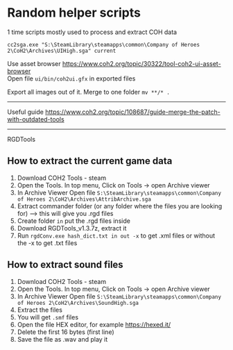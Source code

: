 # Random helper scripts
1 time scripts mostly used to process and extract COH data

```
cc2sga.exe "S:\SteamLibrary\steamapps\common\Company of Heroes 2\CoH2\Archives\UIHigh.sga" current
```

Use asset browser https://www.coh2.org/topic/30322/tool-coh2-ui-asset-browser  
Open file `ui/bin/coh2ui.gfx` in exported files

Export all images out of it. Merge to one folder  `mv **/* .` 

----
Useful guide https://www.coh2.org/topic/108687/guide-merge-the-patch-with-outdated-tools

----
RGDTools

## How to extract the current game data
1. Download COH2 Tools - steam
2. Open the Tools. In top menu, Click on Tools -> open Archive viewer
3. In Archive Viewer Open file `S:\SteamLibrary\steamapps\common\Company of Heroes 2\CoH2\Archives\AttribArchive.sga`
4. Extract commander folder (or any folder where the files you are looking for) --> this will give you .rgd files
5. Create folder `in` put the .rgd files inside
6. Download RGDTools_v1.3.7z, extract it 
7. Run `rgdConv.exe hash_dict.txt in out -x` to get .xml files or without the -x to get .txt files


## How to extract sound files
1. Download COH2 Tools - steam
2. Open the Tools. In top menu, Click on Tools -> open Archive viewer
3. In Archive Viewer Open file `S:\SteamLibrary\steamapps\common\Company of Heroes 2\CoH2\Archives\SoundHigh.sga`
4. Extract the files
5. You will get `.smf` files
6. Open the file HEX editor, for example https://hexed.it/
7. Delete the first 16 bytes (first line)
8. Save the file as .wav and play it

